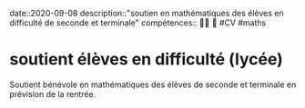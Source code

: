 date::2020-09-08
description::"soutien en mathématiques des élèves en difficulté de seconde et terminale"
compétences:: 🧑‍🏫 🧮
#CV #maths 
# soutient élèves en difficulté (lycée)
Soutient bénévole en mathématiques des élèves de seconde et terminale en prévision de la rentrée.
